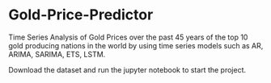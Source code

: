 # Gold-Price-Predictor
Time Series Analysis of Gold Prices over the past 45 years of the top 10 gold producing nations in the world by using time series models such as AR, ARIMA, SARIMA, ETS, LSTM. 

Download the dataset and run the jupyter notebook to start the project.
